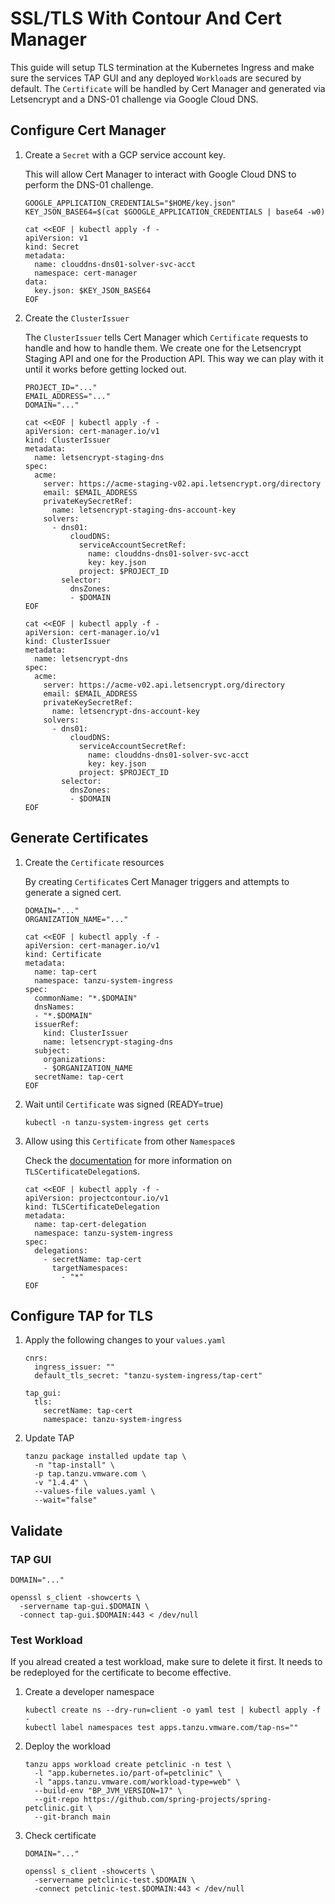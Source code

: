 # SSL/TLS With Contour And Cert Manager

This guide will setup TLS termination at the Kubernetes Ingress and make sure the services TAP GUI and any deployed `Workload`s are secured by default. The `Certificate` will be handled by Cert Manager and generated via Letsencrypt and a DNS-01 challenge via Google Cloud DNS.

## Configure Cert Manager

1. Create a `Secret` with a GCP service account key.

   This will allow Cert Manager to interact with Google Cloud DNS to perform the DNS-01 challenge.
    ```
    GOOGLE_APPLICATION_CREDENTIALS="$HOME/key.json"
    KEY_JSON_BASE64=$(cat $GOOGLE_APPLICATION_CREDENTIALS | base64 -w0)
    ```
    ```
    cat <<EOF | kubectl apply -f -
    apiVersion: v1
    kind: Secret
    metadata:
      name: clouddns-dns01-solver-svc-acct
      namespace: cert-manager
    data:
      key.json: $KEY_JSON_BASE64
    EOF
    ```

2. Create the `ClusterIssuer`

   The `ClusterIssuer` tells Cert Manager which `Certificate` requests to handle and how to handle them. We create one for the Letsencrypt Staging API and one for the Production API. This way we can play with it until it works before getting locked out.

    ```
    PROJECT_ID="..."
    EMAIL_ADDRESS="..."
    DOMAIN="..."
    ```
    ```
    cat <<EOF | kubectl apply -f -
    apiVersion: cert-manager.io/v1
    kind: ClusterIssuer
    metadata:
      name: letsencrypt-staging-dns
    spec:
      acme:
        server: https://acme-staging-v02.api.letsencrypt.org/directory
        email: $EMAIL_ADDRESS
        privateKeySecretRef: 
          name: letsencrypt-staging-dns-account-key
        solvers:
          - dns01:
              cloudDNS:
                serviceAccountSecretRef:
                  name: clouddns-dns01-solver-svc-acct
                  key: key.json
                project: $PROJECT_ID
            selector:
              dnsZones:
              - $DOMAIN
    EOF
    ```
    ```
    cat <<EOF | kubectl apply -f -
    apiVersion: cert-manager.io/v1
    kind: ClusterIssuer
    metadata:
      name: letsencrypt-dns
    spec:
      acme:
        server: https://acme-v02.api.letsencrypt.org/directory
        email: $EMAIL_ADDRESS
        privateKeySecretRef: 
          name: letsencrypt-dns-account-key
        solvers:
          - dns01:
              cloudDNS:
                serviceAccountSecretRef:
                  name: clouddns-dns01-solver-svc-acct
                  key: key.json
                project: $PROJECT_ID
            selector:
              dnsZones:
              - $DOMAIN
    EOF
    ```

## Generate Certificates

1. Create the `Certificate` resources

   By creating `Certificate`s Cert Manager triggers and attempts to generate a signed cert.

    ```
    DOMAIN="..."
    ORGANIZATION_NAME="..."
    ```

    ```
    cat <<EOF | kubectl apply -f -
    apiVersion: cert-manager.io/v1
    kind: Certificate
    metadata:
      name: tap-cert
      namespace: tanzu-system-ingress
    spec:
      commonName: "*.$DOMAIN"
      dnsNames:
      - "*.$DOMAIN"
      issuerRef:
        kind: ClusterIssuer
        name: letsencrypt-staging-dns
      subject:
        organizations:
        - $ORGANIZATION_NAME
      secretName: tap-cert
    EOF
    ```

2. Wait until `Certificate` was signed (READY=true)
    ```
    kubectl -n tanzu-system-ingress get certs
    ```

2. Allow using this `Certificate` from other `Namespace`s 
    
   Check the [documentation](https://projectcontour.io/docs/1.24/config/tls-delegation/) for more information on `TLSCertificateDelegation`s.

    ```
    cat <<EOF | kubectl apply -f -
    apiVersion: projectcontour.io/v1
    kind: TLSCertificateDelegation
    metadata:
      name: tap-cert-delegation
      namespace: tanzu-system-ingress
    spec:
      delegations:
        - secretName: tap-cert
          targetNamespaces:
            - "*"
    EOF
    ```



## Configure TAP for TLS

1. Apply the following changes to your `values.yaml`

    ```
    cnrs:
      ingress_issuer: ""
      default_tls_secret: "tanzu-system-ingress/tap-cert"

    tap_gui:
      tls:
        secretName: tap-cert
        namespace: tanzu-system-ingress
    ```

2. Update TAP

    ```
    tanzu package installed update tap \
      -n "tap-install" \
      -p tap.tanzu.vmware.com \
      -v "1.4.4" \
      --values-file values.yaml \
      --wait="false"
    ```

## Validate

### TAP GUI
```
DOMAIN="..."
```
```
openssl s_client -showcerts \
  -servername tap-gui.$DOMAIN \
  -connect tap-gui.$DOMAIN:443 < /dev/null
```

### Test Workload

If you alread created a test workload, make sure to delete it first. It needs to be redeployed for the certificate to become effective.


1. Create a developer namespace
    ```
    kubectl create ns --dry-run=client -o yaml test | kubectl apply -f -
    kubectl label namespaces test apps.tanzu.vmware.com/tap-ns=""
    ```

2. Deploy the workload
    ```
    tanzu apps workload create petclinic -n test \
      -l "app.kubernetes.io/part-of=petclinic" \
      -l "apps.tanzu.vmware.com/workload-type=web" \
      --build-env "BP_JVM_VERSION=17" \
      --git-repo https://github.com/spring-projects/spring-petclinic.git \
      --git-branch main
    ```

3. Check certificate

    ```
    DOMAIN="..."
    ```
    ```
    openssl s_client -showcerts \
      -servername petclinic-test.$DOMAIN \
      -connect petclinic-test.$DOMAIN:443 < /dev/null
    ```